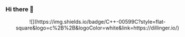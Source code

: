 ### Hi there 👋

<!--
**Yujaeseo/Yujaeseo** is a ✨ _special_ ✨ repository because its `README.md` (this file) appears on your GitHub profile.

Here are some ideas to get you started:

- 🔭 I’m currently working on ...
- 🌱 I’m currently learning ...
- 👯 I’m looking to collaborate on ...
- 🤔 I’m looking for help with ...
- 💬 Ask me about ...
- 📫 How to reach me: ...
- 😄 Pronouns: ...
- ⚡ Fun fact: ...
-->

<div align="center">
![](https://img.shields.io/badge/C++-00599C?style=flat-square&logo=c%2B%2B&logoColor=white&link=https://dillinger.io/)
</div>
